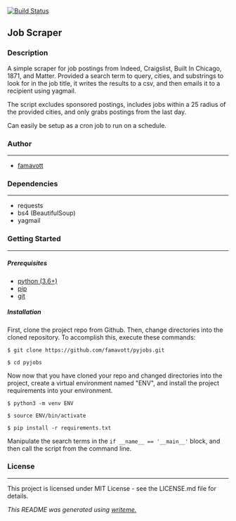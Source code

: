 [![Build Status](https://travis-ci.org/famavott/pyjobs.svg?branch=master)](https://travis-ci.org/famavott/pyjobs)

Job Scraper
---
### Description

A simple scraper for job postings from Indeed, Craigslist, Built In Chicago, 1871, and Matter. Provided a search term to query, cities, and substrings to look for in the job title, it writes the results to a csv, and then emails it to a recipient using yagmail.

The script excludes sponsored postings, includes jobs within a 25 radius of the provided cities, and only grabs postings from the last day.

Can easily be setup as a cron job to run on a schedule.

### Author
---
* [famavott](https://github.com/famavott/pyjobs)

### Dependencies
---
* requests
* bs4 (BeautifulSoup)
* yagmail

### Getting Started
---
##### *Prerequisites*
* [python (3.6+)](https://www.python.org/downloads/)
* [pip](https://pip.pypa.io/en/stable/)
* [git](https://git-scm.com/)

##### *Installation*
First, clone the project repo from Github. Then, change directories into the cloned repository. To accomplish this, execute these commands:

`$ git clone https://github.com/famavott/pyjobs.git`

`$ cd pyjobs`

Now now that you have cloned your repo and changed directories into the project, create a virtual environment named "ENV", and install the project requirements into your environment.

`$ python3 -m venv ENV`

`$ source ENV/bin/activate`

`$ pip install -r requirements.txt`

Manipulate the search terms in the `if __name__ == '__main__'`
block, and then call the script from the command line.

### License
---
This project is licensed under MIT License - see the LICENSE.md file for details.

*This README was generated using [writeme.](https://github.com/chelseadole/write-me)*
